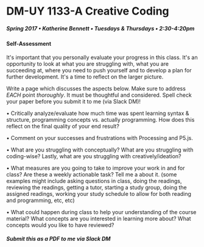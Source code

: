 # DM-UY 1133-A Creative Coding
##### Spring 2017 • Katherine Bennett • Tuesdays & Thursdays • 2:30-4:20pm

#### Self-Assessment

It's important that you personally evaluate your progress in this class. It's an opportunity to look at what you are struggling with, what you are succeeding at, where you need to push yourself and to develop a plan for further development. It's a time to reflect on the larger picture.

Write a page which discusses the aspects below. Make sure to address *EACH* point _thoroughly_. It must be thoughtful and considered. Spell check your paper before you submit it to me (via Slack DM)!


• Critically analyze/evaluate how much time was spent learning syntax & structure, programming concepts vs. actually programming. How does this reflect on the final quality of your end result?

• Comment on your successes and frustrations with Processing and P5.js.

• What are you struggling with conceptually? What are you struggling with coding-wise? Lastly, what are you struggling with creatively/ideation?

• What measures are you going to take to improve your work in and for class? Are these a weekly actionable task? Tell me a about it. (some examples might include asking questions in class, doing the readings, reviewing the readings, getting a tutor, starting a study group, doing the assigned readings, working your study schedule to allow for both reading and programming, etc, etc)

• What could happen during class to help your understanding of the course material? What concepts are you interested in learning more about? What concepts would you like to have reviewed?

##### Submit this as a PDF to me via Slack DM